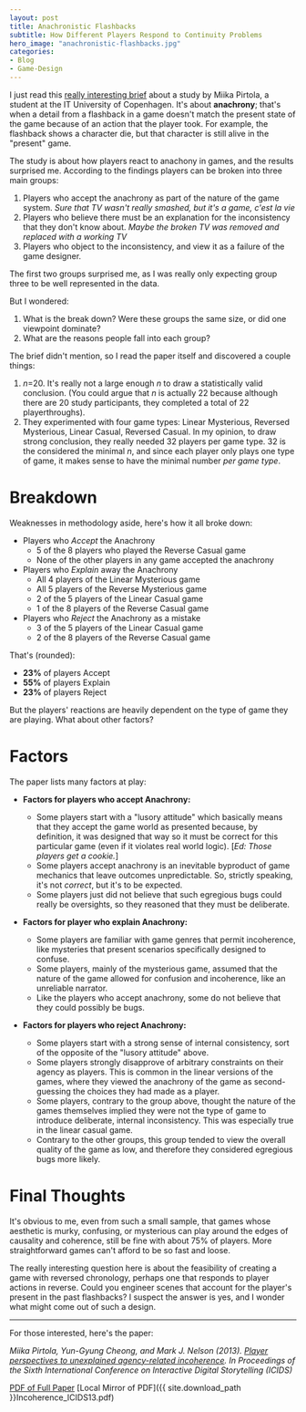 ```yaml
---
layout: post
title: Anachronistic Flashbacks
subtitle: How Different Players Respond to Continuity Problems
hero_image: "anachronistic-flashbacks.jpg"
categories:
- Blog
- Game-Design
---
```


I just read this [really interesting brief](http://www.kmjn.org/notes/anachrony_and_coherence.html) about a study by
Miika Pirtola, a student at the IT University of Copenhagen. It's about **anachrony**; that's when a detail from a
flashback in a game doesn't match the present state of the game because of an action that the player took. For example,
the flashback shows a character die, but that character is still alive in the "present" game.

The study is about how players react to anachony in games, and the results surprised me. According to the findings
players can be broken into three main groups:

1.  Players who accept the anachrony as part of the nature of the game system.
    *Sure that TV wasn't really smashed, but it's a game, c'est la vie*
2.  Players who believe there must be an explanation for the inconsistency that they don't know about.
    *Maybe the broken TV was removed and replaced with a working TV*
3.  Players who object to the inconsistency, and view it as a failure of the game designer.

The first two groups surprised me, as I was really only expecting group three to be well represented in the data.

But I wondered:

1.  What is the break down? Were these groups the same size, or did one viewpoint dominate?
2.  What are the reasons people fall into each group?

The brief didn't mention, so I read the paper itself and discovered a couple things:

1.  *n*=20. It's really not a large enough *n* to draw a statistically valid conclusion. (You could argue that *n* is
    actually 22 because although there are 20 study participants, they completed a total of 22 playerthroughs).
2.  They experimented with four game types: Linear Mysterious, Reversed Mysterious, Linear Casual, Reversed Casual. In
    my opinion, to draw strong conclusion, they really needed 32 players per game type. 32 is the considered the minimal
    *n*, and since each player only plays one type of game, it makes sense to have the minimal number *per game type*.

# Breakdown

Weaknesses in methodology aside, here's how it all broke down:

*   Players who *Accept* the Anachrony
    *   5 of the 8 players who played the Reverse Casual game
    *   None of the other players in any game accepted the anachrony
*   Players who *Explain* away the Anachrony
    *   All 4 players of the Linear Mysterious game
    *   All 5 players of the Reverse Mysterious game
    *   2 of the 5 players of the Linear Casual game
    *   1 of the 8 players of the Reverse Casual game
*   Players who *Reject* the Anachrony as a mistake
    *   3 of the 5 players of the Linear Casual game
    *   2 of the 8 players of the Reverse Casual game

That's (rounded):

*   **23%** of players Accept
*   **55%** of players Explain
*   **23%** of players Reject

But the players' reactions are heavily dependent on the type of game they are playing. What about other factors?

# Factors

The paper lists many factors at play:

*   **Factors for players who accept Anachrony:**
    *   Some players start with a "lusory attitude" which basically means that they accept the game world as presented
        because, by definition, it was designed that way so it must be correct for this particular game (even if it
        violates real world logic). [*Ed: Those players get a cookie.*]
    *   Some players accept anachrony is an inevitable byproduct of game mechanics that leave outcomes unpredictable.
        So, strictly speaking, it's not *correct*, but it's to be expected.
    *   Some players just did not believe that such egregious bugs could really be oversights, so they reasoned that
        they must be deliberate.

*   **Factors for player who explain Anachrony:**
    *   Some players are familiar with game genres that permit incoherence, like mysteries that present scenarios
        specifically designed to confuse.
    *   Some players, mainly of the mysterious game, assumed that the nature of the game allowed for confusion and
        incoherence, like an unreliable narrator.
    *   Like the players who accept anachrony, some do not believe that they could possibly be bugs.

*   **Factors for players who reject Anachrony:**
    *   Some players start with a strong sense of internal consistency, sort of the opposite of the "lusory attitude"
        above.
    *   Some players strongly disapprove of arbitrary constraints on their agency as players. This is common in the
        linear versions of the games, where they viewed the anachrony of the game as second-guessing the choices they
        had made as a player.
    *   Some players, contrary to the group above, thought the nature of the games themselves implied they were not
        the type of game to introduce deliberate, internal inconsistency. This was especially true in the linear casual
        game.
    *   Contrary to the other groups, this group tended to view the overall quality of the game as low, and therefore
        they considered egregious bugs more likely.

# Final Thoughts

It's obvious to me, even from such a small sample, that games whose aesthetic is murky, confusing, or mysterious can
play around the edges of causality and coherence, still be fine with about 75% of players. More straightforward games
can't afford to be so fast and loose.

The really interesting question here is about the feasibility of creating a game with reversed chronology, perhaps one
that responds to player actions in reverse. Could you engineer scenes that account for the player's present in the past
flashbacks? I suspect the answer is yes, and I wonder what might come out of such a design.

***

For those interested, here's the paper:

*Miika Pirtola, Yun-Gyung Cheong, and Mark J. Nelson (2013). [Player perspectives to unexplained agency-related
incoherence](http://www.kmjn.org/publications/Incoherence_ICIDS13-abstract.html).
In Proceedings of the Sixth International Conference on Interactive Digital Storytelling (ICIDS)*

[PDF of Full Paper](http://www.kmjn.org/publications/Incoherence_ICIDS13.pdf)
[Local Mirror of PDF]({{ site.download_path }}Incoherence_ICIDS13.pdf)